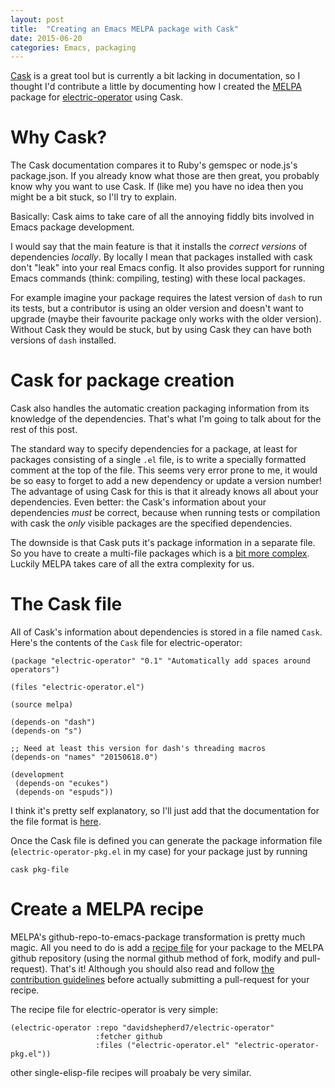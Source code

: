 ```yaml
---
layout: post
title:  "Creating an Emacs MELPA package with Cask"
date: 2015-06-20
categories: Emacs, packaging
---
```


[Cask](https://github.com/cask/cask) is a great tool but is currently a bit
lacking in documentation, so I thought I'd contribute a little by
documenting how I created the
[MELPA](https://github.com/milkypostman/melpa) package for
[electric-operator](https://github.com/davidshepherd7/electric-operator)
using Cask.


# Why Cask?

The Cask documentation compares it to Ruby's gemspec or node.js's
package.json. If you already know what those are then great, you probably
know why you want to use Cask. If (like me) you have no idea then you might
be a bit stuck, so I'll try to explain.

Basically: Cask aims to take care of all the annoying fiddly bits involved
in Emacs package development.

I would say that the main feature is that it installs the *correct
versions* of dependencies *locally*. By locally I mean that packages
installed with cask don't "leak" into your real Emacs config. It also
provides support for running Emacs commands (think: compiling, testing)
with these local packages.

For example imagine your package requires the latest version of `dash` to
run its tests, but a contributor is using an older version and doesn't want
to upgrade (maybe their favourite package only works with the older
version). Without Cask they would be stuck, but by using Cask they can have
both versions of `dash` installed.


# Cask for package creation

Cask also handles the automatic creation packaging information from its
knowledge of the dependencies. That's what I'm going to talk about for the
rest of this post.

The standard way to specify dependencies for a package, at least for
packages consisting of a single `.el` file, is to write a specially
formatted comment at the top of the file. This seems very error prone to
me, it would be so easy to forget to add a new dependency or update a
version number! The advantage of using Cask for this is that it already
knows all about your dependencies. Even better: the Cask's information
about your dependencies *must* be correct, because when running tests or
compilation with cask the *only* visible packages are the specified
dependencies.

The downside is that Cask puts it's package information in a separate file.
So you have to create a multi-file packages which is a
[bit more complex](http://www.gnu.org/software/emacs/manual/html_node/elisp/Multi_002dfile-Packages.html).
Luckily MELPA takes care of all the extra complexity for us.


# The Cask file

All of Cask's information about dependencies is stored in a file named
`Cask`. Here's the contents of the `Cask` file for electric-operator:

    (package "electric-operator" "0.1" "Automatically add spaces around operators")

    (files "electric-operator.el")

    (source melpa)

    (depends-on "dash")
    (depends-on "s")

    ;; Need at least this version for dash's threading macros
    (depends-on "names" "20150618.0")

    (development
     (depends-on "ecukes")
     (depends-on "espuds"))


I think it's pretty self explanatory, so I'll just add that the
documentation for the file format is
[here](https://cask.readthedocs.org/en/latest/guide/dsl.html).

Once the Cask file is defined you can generate the package information file
(`electric-operator-pkg.el` in my case) for your package just by running

    cask pkg-file



# Create a MELPA recipe

MELPA's github-repo-to-emacs-package transformation is pretty much magic.
All you need to do is add a
[recipe file](https://github.com/milkypostman/melpa#recipe-format) for your
package to the MELPA github repository (using the normal github method of
fork, modify and pull-request). That's it! Although you should also read
and follow
[the contribution guidelines](https://github.com/milkypostman/melpa#contributing-new-recipes)
before actually submitting a pull-request for your recipe.

The recipe file for electric-operator is very simple:

    (electric-operator :repo "davidshepherd7/electric-operator"
                       :fetcher github
                       :files ("electric-operator.el" "electric-operator-pkg.el"))

other single-elisp-file recipes will proabaly be very similar.
